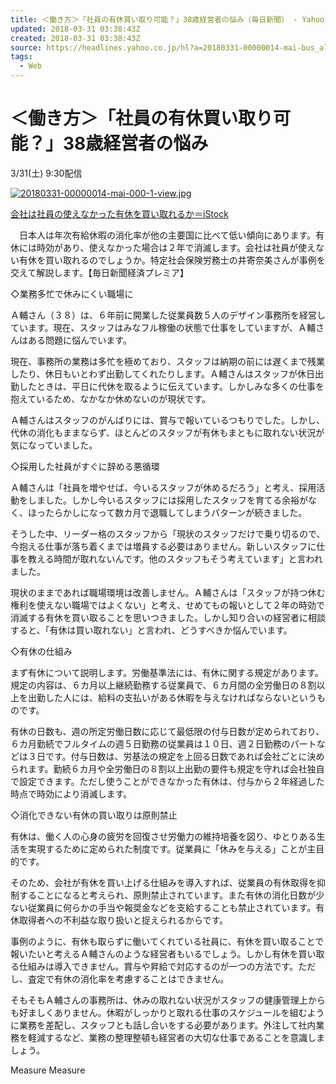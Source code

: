```yaml
---
title: ＜働き方＞「社員の有休買い取り可能？」38歳経営者の悩み（毎日新聞） - Yahoo!ニュース
updated: 2018-03-31 03:38:43Z
created: 2018-03-31 03:38:43Z
source: https://headlines.yahoo.co.jp/hl?a=20180331-00000014-mai-bus_all
tags:
  - Web
---
```


# ＜働き方＞「社員の有休買い取り可能？」38歳経営者の悩み

3/31(土) 9:30配信

[![20180331-00000014-mai-000-1-view.jpg](../_resources/20180331-00000014-mai-000-1-view.jpg)](https://headlines.yahoo.co.jp/hl?a=20180331-00000014-mai-bus_all.view-000)

[会社は社員の使えなかった有休を買い取れるか＝iStock](https://headlines.yahoo.co.jp/hl?a=20180331-00000014-mai-bus_all.view-000)

　日本人は年次有給休暇の消化率が他の主要国に比べて低い傾向にあります。有休には時効があり、使えなかった場合は２年で消滅します。会社は社員が使えない有休を買い取れるのでしょうか。特定社会保険労務士の井寄奈美さんが事例を交えて解説します。【毎日新聞経済プレミア】

◇業務多忙で休みにくい職場に

Ａ輔さん（３８）は、６年前に開業した従業員数５人のデザイン事務所を経営しています。現在、スタッフはみなフル稼働の状態で仕事をしていますが、Ａ輔さんはある問題に悩んでいます。

現在、事務所の業務は多忙を極めており、スタッフは納期の前には遅くまで残業したり、休日もいとわず出勤してくれたりします。Ａ輔さんはスタッフが休日出勤したときは、平日に代休を取るように伝えています。しかしみな多くの仕事を抱えているため、なかなか休めないのが現状です。

Ａ輔さんはスタッフのがんばりには、賞与で報いているつもりでした。しかし、代休の消化もままならず、ほとんどのスタッフが有休もまともに取れない状況が気になっていました。

◇採用した社員がすぐに辞める悪循環

Ａ輔さんは「社員を増やせば、今いるスタッフが休めるだろう」と考え、採用活動をしました。しかし今いるスタッフには採用したスタッフを育てる余裕がなく、ほったらかしになって数カ月で退職してしまうパターンが続きました。

そうした中、リーダー格のスタッフから「現状のスタッフだけで乗り切るので、今抱える仕事が落ち着くまでは増員する必要はありません。新しいスタッフに仕事を教える時間が取れないんです。他のスタッフもそう考えています」と言われました。

現状のままであれば職場環境は改善しません。Ａ輔さんは「スタッフが持つ休む権利を使えない職場ではよくない」と考え、せめてもの報いとして２年の時効で消滅する有休を買い取ることを思いつきました。しかし知り合いの経営者に相談すると、「有休は買い取れない」と言われ、どうすべきか悩んでいます。

◇有休の仕組み

まず有休について説明します。労働基準法には、有休に関する規定があります。規定の内容は、６カ月以上継続勤務する従業員で、６カ月間の全労働日の８割以上を出勤した人には、給料の支払いがある休暇を与えなければならないというものです。

有休の日数も、週の所定労働日数に応じて最低限の付与日数が定められており、６カ月勤続でフルタイムの週５日勤務の従業員は１０日、週２日勤務のパートなどは３日です。付与日数は、労基法の規定を上回る日数であれば会社ごとに決められます。勤続６カ月や全労働日の８割以上出勤の要件も規定を守れば会社独自で設定できます。ただし使うことができなかった有休は、付与から２年経過した時点で時効により消滅します。

◇消化できない有休の買い取りは原則禁止

有休は、働く人の心身の疲労を回復させ労働力の維持培養を図り、ゆとりある生活を実現するために定められた制度です。従業員に「休みを与える」ことが主目的です。

そのため、会社が有休を買い上げる仕組みを導入すれば、従業員の有休取得を抑制することになると考えられ、原則禁止されています。また有休の消化日数が少ない従業員に何らかの手当や報奨金などを支給することも禁止されています。有休取得者への不利益な取り扱いと捉えられるからです。

事例のように、有休も取らずに働いてくれている社員に、有休を買い取ることで報いたいと考えるＡ輔さんのような経営者もいるでしょう。しかし有休を買い取る仕組みは導入できません。賞与や昇給で対応するのが一つの方法です。ただし、査定で有休の消化率を考慮することはできません。

そもそもＡ輔さんの事務所は、休みの取れない状況がスタッフの健康管理上からも好ましくありません。休暇がしっかりと取れる仕事のスケジュールを組むように業務を差配し、スタッフとも話し合いをする必要があります。外注して社内業務を軽減するなど、業務の整理整頓も経営者の大切な仕事であることを意識しましょう。

Measure
Measure